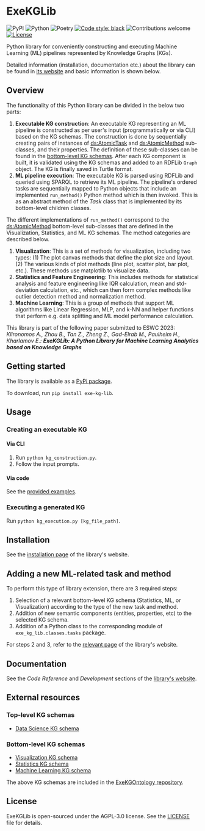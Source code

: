 # ExeKGLib

![PyPI](https://img.shields.io/pypi/v/exe-kg-lib)
![Python](https://img.shields.io/badge/python-v3.8+-blue.svg)
![Poetry](https://img.shields.io/badge/poetry-v1.2.2-blue)
[![Code style: black][black-badge]][black]
![Contributions welcome](https://img.shields.io/badge/contributions-welcome-orange.svg)
[![License](https://img.shields.io/badge/license-AGPL%203.0-blue)](https://www.gnu.org/licenses/agpl-3.0.en.html)

Python library for conveniently constructing and executing Machine Learning (ML) pipelines represented by Knowledge Graphs (KGs).

Detailed information (installation, documentation etc.) about the library can be found in [its website](https://boschresearch.github.io/ExeKGLib/) and basic information is shown below.

## Overview

[//]: # (--8<-- [start:overview])
The functionality of this Python library can be divided in the below two parts:

1. **Executable KG construction**: An executable KG representing an ML pipeline is constructed as per user's input (programmatically or via CLI) based on the KG schemas. The construction is done by sequentially creating pairs of instances of [ds:AtomicTask](https://nsai-uio.github.io/ExeKGOntology/OnToology/ds_exeKGOntology.ttl/documentation/index-en.html#AtomicTask) and [ds:AtomicMethod](https://nsai-uio.github.io/ExeKGOntology/OnToology/ds_exeKGOntology.ttl/documentation/index-en.html#AtomicMethod) sub-classes, and their properties. The definition of these sub-classes can be found in the [bottom-level KG schemas](#bottom-level-kg-schemas). After each KG component is built, it is validated using the KG schemas and added to an RDFLib `Graph` object. The KG is finally saved in Turtle format.
2. **ML pipeline execution**: The executable KG is parsed using RDFLib and queried using SPARQL to retrieve its ML pipeline. The pipeline's ordered tasks are sequentially mapped to Python objects that include an implemented `run_method()` Python method which is then invoked. This is as an abstract method of the _Task_ class that is implemented by its bottom-level children classes.

The different implementations of `run_method()` correspond to the [ds:AtomicMethod](https://nsai-uio.github.io/ExeKGOntology/OnToology/ds_exeKGOntology.ttl/documentation/index-en.html#AtomicMethod) bottom-level sub-classes that are defined in the Visualization, Statistics, and ML KG schemas. The method categories are described below.

1. **Visualization**: This is a set of methods for visualization, including two types: (1) The plot canvas methods that define the plot size and layout. (2) The various kinds of plot methods (line plot, scatter plot, bar plot, etc.). These methods use matplotlib to visualize data.
2. **Statistics and Feature Engineering**: This includes methods for statistical analysis and feature engineering like IQR calculation, mean and std-deviation calculation, etc., which can then form complex methods like outlier detection method and normalization method.
3. **Machine Learning**: This is a group of methods that support ML algorithms like Linear Regression, MLP, and k-NN and helper functions that perform e.g. data splitting and ML model performance calculation.

This library is part of the following paper submitted to ESWC 2023:<br>
_Klironomos A., Zhou B., Tan Z., Zheng Z., Gad-Elrab M., Paulheim H., Kharlamov E.: **ExeKGLib: A Python Library for Machine Learning Analytics based on Knowledge Graphs**_

[//]: # (--8<-- [end:overview])

## Getting started

[//]: # (--8<-- [start:gettingstarted])
The library is available as a [PyPi package](https://pypi.org/project/exe-kg-lib/).

To download, run `pip install exe-kg-lib`.

[//]: # (--8<-- [end:gettingstarted])

## Usage

[//]: # (--8<-- [start:usage])
### Creating an executable KG
#### Via CLI
1. Run `python kg_construction.py`.
2. Follow the input prompts.

#### Via code
See the [provided examples](exe_kg_lib/examples/).

### Executing a generated KG
Run `python kg_execution.py [kg_file_path]`.

[//]: # (--8<-- [end:usage])

## Installation
See the [installation page](https://boschresearch.github.io/ExeKGLib/installation/) of the library's website.

## Adding a new ML-related task and method

[//]: # (--8<-- [start:extending])
To perform this type of library extension, there are 3 required steps:

1. Selection of a relevant bottom-level KG schema (Statistics, ML, or Visualization) according to the type of the new task and method.
2. Addition of new semantic components (entities, properties, etc) to the selected KG schema.
3. Addition of a Python class to the corresponding module of `exe_kg_lib.classes.tasks` package.

For steps 2 and 3, refer to the [relevant page](https://boschresearch.github.io/ExeKGLib/adding-new-task-and-method/) of the library's website.

[//]: # (--8<-- [end:extending])

## Documentation
See the _Code Reference_ and _Development_ sections of the [library's website](https://boschresearch.github.io/ExeKGLib/).

## External resources

[//]: # (--8<-- [start:externalresources])
### Top-level KG schemas
- [Data Science KG schema](https://w3id.org/def/exekg-ds)

### Bottom-level KG schemas
- [Visualization KG schema](https://w3id.org/def/exekg-visu)
- [Statistics KG schema](https://w3id.org/def/exekg-stats)
- [Machine Learning KG schema](https://w3id.org/def/exekg-ml)

The above KG schemas are included in the [ExeKGOntology repository](https://github.com/nsai-uio/ExeKGOntology).


## License

ExeKGLib is open-sourced under the AGPL-3.0 license. See the
[LICENSE](LICENSE.md) file for details.

<!-- URLs -->
[black-badge]: https://img.shields.io/badge/code%20style-black-000000.svg
[black]: https://github.com/psf/black
[ci-badge]: https://github.com/boschresearch/ExeKGLib/actions/workflows/ci.yaml/badge.svg
[ci]: https://github.com/boschresearch/ExeKGLib/actions/workflows/ci.yaml
[docs-badge]: https://img.shields.io/badge/docs-gh--pages-inactive
[docs]: https://github.com/boschresearch/ExeKGLib/tree/gh-pages
[license-badge]: https://img.shields.io/badge/License-All%20rights%20reserved-informational
[license-url]: https://pages.github.boschdevcloud.com/bcai-internal//latest/license
[pre-commit-badge]: https://img.shields.io/badge/pre--commit-enabled-brightgreen?logo=pre-commit&logoColor=white
[pre-commit]: https://github.com/pre-commit/pre-commit
